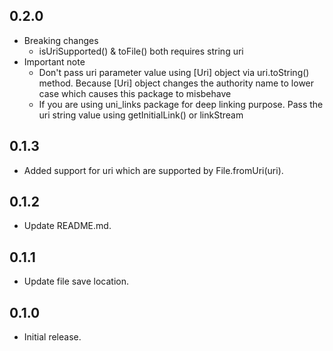 ## 0.2.0

- Breaking changes
  - isUriSupported() & toFile() both requires string uri
- Important note
  - Don't pass uri parameter value using [Uri] object via uri.toString() method. Because [Uri] object changes the authority name to lower case which causes this package to misbehave
  - If you are using uni_links package for deep linking purpose.
    Pass the uri string value using getInitialLink() or linkStream

## 0.1.3

- Added support for uri which are supported by File.fromUri(uri).

## 0.1.2

- Update README.md.

## 0.1.1

- Update file save location.

## 0.1.0

- Initial release.
